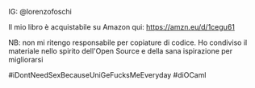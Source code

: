 IG: @lorenzofoschi

Il mio libro è acquistabile su Amazon qui: https://amzn.eu/d/1cegu61

NB: non mi ritengo responsabile per copiature di codice.
Ho condiviso il materiale nello spirito dell'Open Source e della sana ispirazione per migliorarsi

#iDontNeedSexBecauseUniGeFucksMeEveryday
#diOCaml
